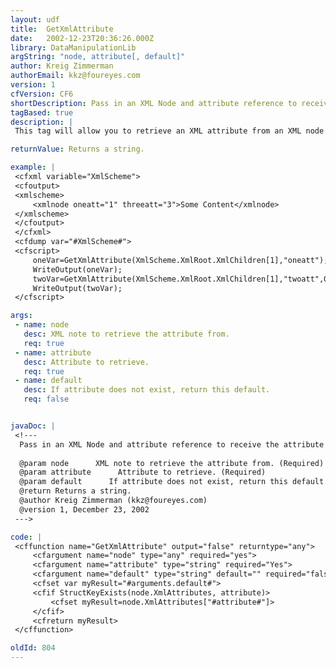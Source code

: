 ```yaml
---
layout: udf
title:  GetXmlAttribute
date:   2002-12-23T20:36:26.000Z
library: DataManipulationLib
argString: "node, attribute[, default]"
author: Kreig Zimmerman
authorEmail: kkz@foureyes.com
version: 1
cfVersion: CF6
shortDescription: Pass in an XML Node and attribute reference to receive the attribute's value.
tagBased: true
description: |
 This tag will allow you to retrieve an XML attribute from an XML node. Furthermore, if you are in the habit of needing default values in case the attribute's value is empty or the attribute does not exist, you can specify that as well.

returnValue: Returns a string.

example: |
 <cfxml variable="XmlScheme">
 <cfoutput>
 <xmlscheme>
     <xmlnode oneatt="1" threeatt="3">Some Content</xmlnode>
 </xmlscheme>
 </cfoutput>
 </cfxml>
 <cfdump var="#XmlScheme#">
 <cfscript>
     oneVar=GetXmlAttribute(XmlScheme.XmlRoot.XmlChildren[1],"oneatt");
     WriteOutput(oneVar);
     twoVar=GetXmlAttribute(XmlScheme.XmlRoot.XmlChildren[1],"twoatt",0);
     WriteOutput(twoVar);
 </cfscript>

args:
 - name: node
   desc: XML note to retrieve the attribute from.
   req: true
 - name: attribute
   desc: Attribute to retrieve.
   req: true
 - name: default
   desc: If attribute does not exist, return this default.
   req: false


javaDoc: |
 <!---
  Pass in an XML Node and attribute reference to receive the attribute's value.
  
  @param node      XML note to retrieve the attribute from. (Required)
  @param attribute      Attribute to retrieve. (Required)
  @param default      If attribute does not exist, return this default. (Optional)
  @return Returns a string. 
  @author Kreig Zimmerman (kkz@foureyes.com) 
  @version 1, December 23, 2002 
 --->

code: |
 <cffunction name="GetXmlAttribute" output="false" returntype="any">
     <cfargument name="node" type="any" required="yes">
     <cfargument name="attribute" type="string" required="Yes">
     <cfargument name="default" type="string" default="" required="false">
     <cfset var myResult="#arguments.default#">
     <cfif StructKeyExists(node.XmlAttributes, attribute)>
         <cfset myResult=node.XmlAttributes["#attribute#"]>
     </cfif>
     <cfreturn myResult>
 </cffunction>

oldId: 804
---
```


